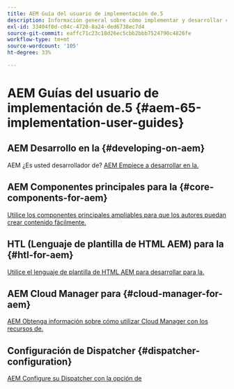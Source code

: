 ```yaml
---
title: AEM Guía del usuario de implementación de.5
description: Información general sobre cómo implementar y desarrollar con Adobe Experience Manager 6.5.
exl-id: 33404f0d-c04c-4720-8a24-ded6738ec7d4
source-git-commit: eaffc71c23c18d26ec5cbb2bbb7524790c4826fe
workflow-type: tm+mt
source-wordcount: '105'
ht-degree: 33%

---
```


# AEM Guías del usuario de implementación de.5 {#aem-65-implementation-user-guides}

## AEM Desarrollo en la {#developing-on-aem}

AEM ¿Es usted desarrollador de? [AEM Empiece a desarrollar en la.](/help/sites-developing/home.md)

## AEM Componentes principales para la {#core-components-for-aem}

[Utilice los componentes principales ampliables para que los autores puedan crear contenido fácilmente.](https://experienceleague.adobe.com/docs/experience-manager-core-components/using/introduction.html?lang=es)

## HTL (Lenguaje de plantilla de HTML AEM) para la {#htl-for-aem}

[Utilice el lenguaje de plantilla de HTML AEM para desarrollar para la.](https://experienceleague.adobe.com/docs/experience-manager-htl/content/overview.html?lang=es)

## AEM Cloud Manager para {#cloud-manager-for-aem}

[AEM Obtenga información sobre cómo utilizar Cloud Manager con los recursos de.](https://experienceleague.adobe.com/docs/experience-manager-cloud-manager/content/introduction.html?lang=es)

## Configuración de Dispatcher {#dispatcher-configuration}

[AEM Configure su Dispatcher con la opción de](https://experienceleague.adobe.com/docs/experience-manager-dispatcher/using/dispatcher.html?lang=es)
